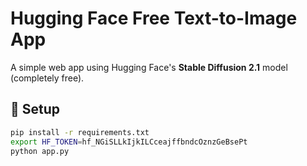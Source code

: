 # Hugging Face Free Text-to-Image App

A simple web app using Hugging Face's **Stable Diffusion 2.1** model (completely free).

## 🔧 Setup

```bash
pip install -r requirements.txt
export HF_TOKEN=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
python app.py
